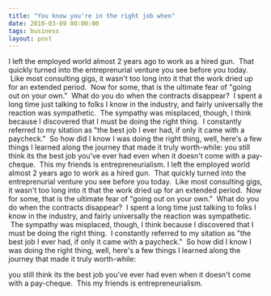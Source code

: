 ```yaml
---
title: "You know you're in the right job when"
date: 2010-03-09 00:00:00 
tags: business
layout: post
---
```

I left the employed world almost 2 years ago to work as a hired gun.  That quickly turned into the entreprenurial venture you see before you today.  Like most consulting gigs, it wasn't too long into it that the work dried up for an extended period.  Now for some, that is the ultimate fear of "going out on your own."  What do you do when the contracts disappear?  I spent a long time just talking to folks I know in the industry, and fairly universally the reaction was sympathetic.  The sympathy was misplaced, though, I think because I discovered that I must be doing the right thing.  I constantly referred to my sitation as "the best job I ever had, if only it came with a paycheck."  So how did I know I was doing the right thing, well, here's a few things I learned along the journey that made it truly worth-while:
you still think its the best job you've ever had even when it doesn't come with a pay-cheque.  This my friends is entrepreneurialism.
I left the employed world almost 2 years ago to work as a hired gun.  That quickly turned into the entreprenurial venture you see before you today.  Like most consulting gigs, it wasn't too long into it that the work dried up for an extended period.  Now for some, that is the ultimate fear of "going out on your own."  What do you do when the contracts disappear?  I spent a long time just talking to folks I know in the industry, and fairly universally the reaction was sympathetic.  The sympathy was misplaced, though, I think because I discovered that I must be doing the right thing.  I constantly referred to my sitation as "the best job I ever had, if only it came with a paycheck."  So how did I know I was doing the right thing, well, here's a few things I learned along the journey that made it truly worth-while:

you still think its the best job you've ever had even when it doesn't come with a pay-cheque.  This my friends is entrepreneurialism.
